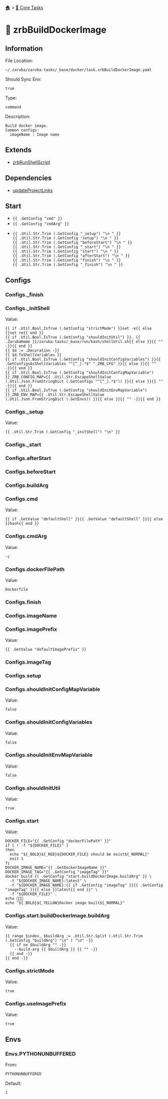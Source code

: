 <!--startTocHeader-->
[🏠](../README.md) > [🥝 Core Tasks](README.md)
# 🐳 zrbBuildDockerImage
<!--endTocHeader-->

## Information

File Location:

    ~/.zaruba/zaruba-tasks/_base/docker/task.zrbBuildDockerImage.yaml

Should Sync Env:

    true

Type:

    command

Description:

    Build docker image.
    Common configs:
      imageName : Image name



## Extends

* [zrbRunShellScript](zrbRunShellScript.md)


## Dependencies

* [updateProjectLinks](updateProjectLinks.md)


## Start

* `{{ .GetConfig "cmd" }}`
* `{{ .GetConfig "cmdArg" }}`
*
    ```
    {{ .Util.Str.Trim (.GetConfig "_setup") "\n " }}
    {{ .Util.Str.Trim (.GetConfig "setup") "\n " }}
    {{ .Util.Str.Trim (.GetConfig "beforeStart") "\n " }}
    {{ .Util.Str.Trim (.GetConfig "_start") "\n " }}
    {{ .Util.Str.Trim (.GetConfig "start") "\n " }}
    {{ .Util.Str.Trim (.GetConfig "afterStart") "\n " }}
    {{ .Util.Str.Trim (.GetConfig "finish") "\n " }}
    {{ .Util.Str.Trim (.GetConfig "_finish") "\n " }}

    ```


## Configs


### Configs._finish


### Configs._initShell

Value:

    {{ if .Util.Bool.IsTrue (.GetConfig "strictMode") }}set -e{{ else }}set +e{{ end }}
    {{ if .Util.Bool.IsTrue (.GetConfig "shouldInitUtil") }}. {{ .ZarubaHome }}/zaruba-tasks/_base/run/bash/shellUtil.sh{{ else }}{{ "" -}}{{ end }}
    {{ $d := .Decoration -}}
    {{ $d.ToShellVariables }}
    {{ if .Util.Bool.IsTrue (.GetConfig "shouldInitConfigVariables") }}{{ .GetConfigsAsShellVariables "^[^_].*$" "_ZRB_CFG" }}{{ else }}{{ "" -}}{{ end }}
    {{ if .Util.Bool.IsTrue (.GetConfig "shouldInitConfigMapVariable") }}_ZRB_CONFIG_MAP={{ .Util.Str.EscapeShellValue (.Util.Json.FromStringDict (.GetConfigs "^[^_].*$")) }}{{ else }}{{ "" -}}{{ end }}
    {{ if .Util.Bool.IsTrue (.GetConfig "shouldInitEnvMapVariable") }}_ZRB_ENV_MAP={{ .Util.Str.EscapeShellValue (.Util.Json.FromStringDict (.GetEnvs)) }}{{ else }}{{ "" -}}{{ end }}



### Configs._setup

Value:

    {{ .Util.Str.Trim (.GetConfig "_initShell") "\n" }}


### Configs._start


### Configs.afterStart


### Configs.beforeStart


### Configs.buildArg


### Configs.cmd

Value:

    {{ if .GetValue "defaultShell" }}{{ .GetValue "defaultShell" }}{{ else }}bash{{ end }}


### Configs.cmdArg

Value:

    -c


### Configs.dockerFilePath

Value:

    Dockerfile


### Configs.finish


### Configs.imageName


### Configs.imagePrefix

Value:

    {{ .GetValue "defaultImagePrefix" }}


### Configs.imageTag


### Configs.setup


### Configs.shouldInitConfigMapVariable

Value:

    false


### Configs.shouldInitConfigVariables

Value:

    false


### Configs.shouldInitEnvMapVariable

Value:

    false


### Configs.shouldInitUtil

Value:

    true


### Configs.start

Value:

    DOCKER_FILE="{{ .GetConfig "dockerFilePath" }}"
    if [ ! -f "${DOCKER_FILE}" ]
    then
      echo "${_BOLD}${_RED}${DOCKER_FILE} should be exist${_NORMAL}"
      exit 1
    fi
    DOCKER_IMAGE_NAME="{{ .GetDockerImageName }}"
    DOCKER_IMAGE_TAG="{{ .GetConfig "imageTag" }}"
    docker build {{ .GetConfig "start.buildDockerImage.buildArg" }} \
      -t "${DOCKER_IMAGE_NAME}:latest" \
      -t "${DOCKER_IMAGE_NAME}:{{ if .GetConfig "imageTag" }}{{ .GetConfig "imageTag" }}{{ else }}latest{{ end }}" \
      -f "${DOCKER_FILE}" .
    echo 🎉🎉🎉
    echo "${_BOLD}${_YELLOW}Docker image built${_NORMAL}"



### Configs.start.buildDockerImage.buildArg

Value:

    {{ range $index, $buildArg := .Util.Str.Split (.Util.Str.Trim (.GetConfig "buildArg") "\n" ) "\n" -}}
      {{ if ne $buildArg "" -}}
        --build-arg {{ $buildArg }} {{ "" -}}
      {{ end -}}
    {{ end -}}



### Configs.strictMode

Value:

    true


### Configs.useImagePrefix

Value:

    true


## Envs


### Envs.PYTHONUNBUFFERED

From:

    PYTHONUNBUFFERED

Default:

    1
